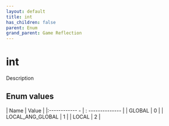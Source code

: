 ```yaml
---
layout: default
title: int
has_children: false
parent: Enum
grand_parent: Game Reflection
---
```

# int
Description 

## Enum values
| Name | Value |
|:------------ - | : -------------- |
| GLOBAL | 0 |
| LOCAL_ANG_GLOBAL | 1 |
| LOCAL | 2 |
